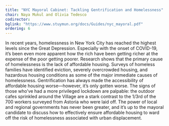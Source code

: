 ```yaml
---
title: "NYC Mayoral Cabinet: Tackling Gentrification and Homelessness"
chair: Naya Mukul and Olivia Tedesco
codirector:
bglink: "https://www.stuymun.org/docs/Guides/nyc_mayoral.pdf"
ordering: 6
---
```

In recent years, homelessness in New York City has reached the highest levels since the Great Depression. Especially with the onset of COVID-19, it’s been even more apparent how the rich have been getting richer at the expense of the poor getting poorer. Research shows that the primary cause of homelessness is the lack of affordable housing. Surveys of homeless families have identified eviction, severely overcrowded housing, and hazardous housing conditions as some of the major immediate causes of homelessness. Gentrification has always made the accessibility of affordable housing worse––however, it’s only gotten worse. The signs of those who’ve had a more privileged lockdown are palpable: the outdoor cafes sprinkled around the Village are a stark contrast to the 1/3rd of the 700 workers surveyed from Astoria who were laid off. The power of local and regional governments has never been greater, and it’s up to the mayoral candidate to discuss how to effectively ensure affordable housing to ward off the risk of homelessness associated with urban displacement.
